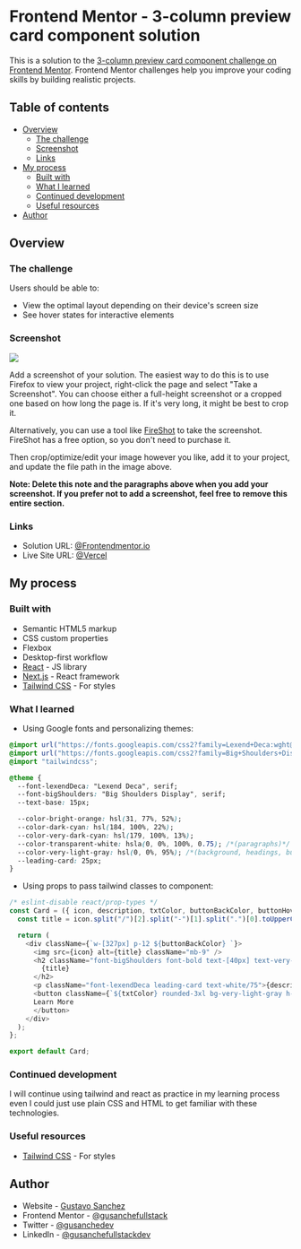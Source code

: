 # Frontend Mentor - 3-column preview card component solution

This is a solution to the [3-column preview card component challenge on Frontend Mentor](https://www.frontendmentor.io/challenges/3column-preview-card-component-pH92eAR2-). Frontend Mentor challenges help you improve your coding skills by building realistic projects. 

## Table of contents

- [Overview](#overview)
  - [The challenge](#the-challenge)
  - [Screenshot](#screenshot)
  - [Links](#links)
- [My process](#my-process)
  - [Built with](#built-with)
  - [What I learned](#what-i-learned)
  - [Continued development](#continued-development)
  - [Useful resources](#useful-resources)
- [Author](#author)


## Overview

### The challenge

Users should be able to:

- View the optimal layout depending on their device's screen size
- See hover states for interactive elements

### Screenshot

![](./screenshot/ScreenshotDesktop.png.jpg)

Add a screenshot of your solution. The easiest way to do this is to use Firefox to view your project, right-click the page and select "Take a Screenshot". You can choose either a full-height screenshot or a cropped one based on how long the page is. If it's very long, it might be best to crop it.

Alternatively, you can use a tool like [FireShot](https://getfireshot.com/) to take the screenshot. FireShot has a free option, so you don't need to purchase it. 

Then crop/optimize/edit your image however you like, add it to your project, and update the file path in the image above.

**Note: Delete this note and the paragraphs above when you add your screenshot. If you prefer not to add a screenshot, feel free to remove this entire section.**

### Links

- Solution URL: [@Frontendmentor.io](https://your-solution-url.com)
- Live Site URL: [@Vercel](https://fs-frontend-css-3column-preview-card-component.vercel.app/)

## My process

### Built with

- Semantic HTML5 markup
- CSS custom properties
- Flexbox
- Desktop-first workflow
- [React](https://reactjs.org/) - JS library
- [Next.js](https://nextjs.org/) - React framework
- [Tailwind CSS](https://tailwindcss.com/docs/installation/using-vite) - For styles

### What I learned

- Using Google fonts and personalizing themes:
```css
@import url("https://fonts.googleapis.com/css2?family=Lexend+Deca:wght@100..900&display=swap");
@import url("https://fonts.googleapis.com/css2?family=Big+Shoulders+Display:wght@100..900&display=swap");
@import "tailwindcss";

@theme {
  --font-lexendDeca: "Lexend Deca", serif;
  --font-bigShoulders: "Big Shoulders Display", serif;
  --text-base: 15px;

  --color-bright-orange: hsl(31, 77%, 52%);
  --color-dark-cyan: hsl(184, 100%, 22%);
  --color-very-dark-cyan: hsl(179, 100%, 13%);
  --color-transparent-white: hsla(0, 0%, 100%, 0.75); /*(paragraphs)*/
  --color-very-light-gray: hsl(0, 0%, 95%); /*(background, headings, buttons)*/
  --leading-card: 25px;
}
```

- Using props to pass tailwind classes to component:

```js
/* eslint-disable react/prop-types */
const Card = ({ icon, description, txtColor, buttonBackColor, buttonHoverBackColor}) => {
  const title = icon.split("/")[2].split("-")[1].split(".")[0].toUpperCase();

  return (
    <div className={`w-[327px] p-12 ${buttonBackColor} `}>
      <img src={icon} alt={title} className="mb-9" />
      <h2 className="font-bigShoulders font-bold text-[40px] text-very-light-gray my-[25px]">
        {title}
      </h2>
      <p className="font-lexendDeca leading-card text-white/75">{description}</p>
      <button className={`${txtColor} rounded-3xl bg-very-light-gray h-12 w-[146px] font-lexendDeca font-normal  mt-[25px] hover:cursor-pointer hover:text-very-light-gray hover:border-2 hover:border-very-light-gray ${buttonHoverBackColor}`}>
      Learn More
      </button>
    </div>
  );
};

export default Card;
```

### Continued development

I will continue using tailwind and react as practice in my learning process even I could just use plain CSS and HTML to get familiar with these technologies.

### Useful resources

- [Tailwind CSS](https://tailwindcss.com/docs/installation/using-vite) - For styles

## Author

- Website - [Gustavo Sanchez](https://gusanchefullstack.dev/)
- Frontend Mentor - [@gusanchefullstack](https://www.frontendmentor.io/profile/gusanchefullstack)
- Twitter - [@gusanchedev](https://twitter.com/gusanchedev)
- LinkedIn - [@gusanchefullstackdev](https://www.linkedin.com/in/gusanchefullstackdev/)